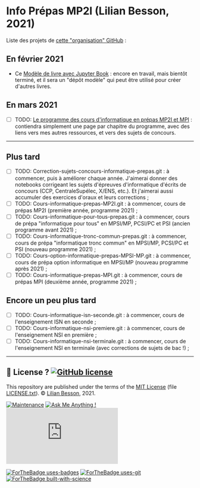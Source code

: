 # Info Prépas MP2I (Lilian Besson, 2021)

Liste des projets de [cette "organisation" GitHub](https://github.com/Info-Prepas-MP2I) :

## En février 2021

- Ce [Modèle de livre avec Jupyter Book](https://github.com/Info-Prepas-MP2I/Modele-de-livre-avec-Jupyter-Book.git) : encore en travail, mais bientôt terminé, et il sera un "dépôt modèle" qui peut être utilisé pour créer d'autres livres.

## En mars 2021

- [ ] TODO: [Le programme des cours d'informatique en prépas MP2I et MPI](https://github.com/Info-Prepas-MP2I/Programme-informatique-prepas-MP2I.git) : contiendra simplement une page par chapitre du programme, avec des liens vers mes autres ressources, et vers des sujets de concours.

----

## Plus tard

- [ ] TODO: Correction-sujets-concours-informatique-prepas.git : à commencer, puis à améliorer chaque année. J'aimerai donner des notebooks corrigeant les sujets d'épreuves d'informatique d'écrits de concours (CCP, CentraleSupélec, X/ENS, etc.). Et j'aimerai aussi accumuler des exercices d'oraux et leurs corrections ;
- [ ] TODO: Cours-informatique-prepas-MP2I.git : à commencer, cours de prépas MP2I (première année, programme 2021) ;
- [ ] TODO: Cours-informatique-pour-tous-prepas.git : à commencer, cours de prépa "informatique pour tous" en MPSI/MP, PCSI/PC et PSI (ancien programme avant 2021) ;
- [ ] TODO: Cours-informatique-tronc-commun-prepas.git : à commencer, cours de prépa "informatique tronc commun" en MPSI/MP, PCSI/PC et PSI (nouveau programme 2021) ;
- [ ] TODO: Cours-option-informatique-prepas-MPSI-MP.git : à commencer, cours de prépa option informatique en MPSI/MP (nouveau programme après 2021) ;
- [ ] TODO: Cours-informatique-prepas-MPI.git : à commencer, cours de prépas MPI (deuxième année, programme 2021) ;

## Encore un peu plus tard

- [ ] TODO: Cours-informatique-isn-seconde.git : à commencer, cours de l'enseignement ISN en seconde ;
- [ ] TODO: Cours-informatique-nsi-premiere.git : à commencer, cours de l'enseignement NSI en première ;
- [ ] TODO: Cours-informatique-nsi-terminale.git : à commencer, cours de l'enseignement NSI en terminale (avec corrections de sujets de bac !) ;

---

## :scroll: License ? [![GitHub license](https://img.shields.io/github/license/Info-Prepas-MP2I/Info-Prepas-MP2I.github.io.svg)](https://github.com/Info-Prepas-MP2I/Info-Prepas-MP2I.github.io/blob/master/LICENSE.txt)
This repository are published under the terms of the [MIT License](https://lbesson.mit-license.org/) (file [LICENSE.txt](LICENSE.txt)).
© [Lilian Besson](https://GitHub.com/Info-Prepas-MP2I), 2021.

[![Maintenance](https://img.shields.io/badge/Maintained%3F-yes-green.svg)](https://GitHub.com/Info-Prepas-MP2I/Info-Prepas-MP2I.github.io/graphs/commit-activity)
[![Ask Me Anything !](https://img.shields.io/badge/Ask%20me-anything-1abc9c.svg)](https://GitHub.com/Naereen/ama.fr)
[![Analytics](https://ga-beacon.appspot.com/UA-38514290-17/github.com/Info-Prepas-MP2I/Info-Prepas-MP2I.github.io/README.md?pixel)](https://GitHub.com/Info-Prepas-MP2I/Info-Prepas-MP2I.github.io/)

[![ForTheBadge uses-badges](http://ForTheBadge.com/images/badges/uses-badges.svg)](http://ForTheBadge.com)
[![ForTheBadge uses-git](http://ForTheBadge.com/images/badges/uses-git.svg)](https://GitHub.com/)
[![ForTheBadge built-with-science](http://ForTheBadge.com/images/badges/built-with-science.svg)](https://GitHub.com/Info-Prepas-MP2I/)
